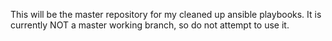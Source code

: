 This will be the master repository for my cleaned up ansible playbooks. It is currently NOT a master working branch, so do not attempt to use it. 